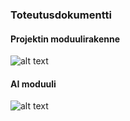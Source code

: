 ### Toteutusdokumentti

#### Projektin moduulirakenne
![alt text][moduulit]

#### AI moduuli
![alt text][ai]

[moduulit]: https://github.com/xvixvi/kiilto/raw/TLproduction/dokumentaatio/tiralabra/kuvat/kiilto_moduulit.png "projektin rakenne moduulitasolla"

[ai]: https://github.com/xvixvi/kiilto/raw/TLproduction/tiralabra/kuvat/AI-moduuli.png "AI -moduulin rakenne"

